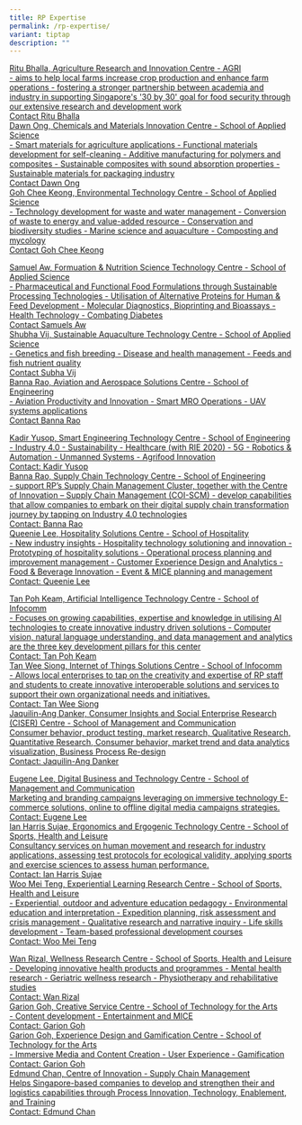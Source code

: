```yaml
---
title: RP Expertise
permalink: /rp-expertise/
variant: tiptap
description: ""
---
```

<p></p>
<div class="isomer-card-grid"><a rel="noopener noreferrer nofollow" href="Mailto:ritu_bhalla@rp.edu.sg" class="isomer-card"><div class="isomer-card-body"><div class="isomer-card-title">Ritu Bhalla, Agriculture Research and Innovation Centre - AGRI</div><div class="isomer-card-description">- aims to help local farms increase crop production and enhance farm operations - fostering a stronger partnership between academia and industry in supporting Singapore's '30 by 30' goal for food security through our extensive research and development work</div><div class="isomer-card-link">Contact Ritu Bhalla</div></div></a>
<a rel="noopener noreferrer nofollow" href="Mailto:dawn_ong@rp.edu.sg" class="isomer-card">
<div class="isomer-card-body">
<div class="isomer-card-title">Dawn Ong, Chemicals and Materials Innovation Centre - School of Applied
Science</div>
<div class="isomer-card-description">- Smart materials for agriculture applications - Functional materials
development for self-cleaning - Additive manufacturing for polymers and
composites - Sustainable composites with sound absorption properties -
Sustainable materials for packaging industry</div>
<div class="isomer-card-link">Contact Dawn Ong</div>
</div>
</a><a rel="noopener noreferrer nofollow" href="Mailto:goh_chee_keong@rp.edu.sg" class="isomer-card"><div class="isomer-card-body"><div class="isomer-card-title">Goh Chee Keong, Environmental Technology Centre - School of Applied Science</div><div class="isomer-card-description">- Technology development for waste and water management - Conversion of waste to energy and value-added resource - Conservation and biodiversity studies - Marine science and aquaculture - Composting and mycology</div><div class="isomer-card-link">Contact Goh Chee Keong</div></div></a>
</div>
<p></p>
<div class="isomer-card-grid"><a rel="noopener noreferrer nofollow" href="Mailto:samuel_aw@rp.edu.sg" class="isomer-card"><div class="isomer-card-body"><div class="isomer-card-title">Samuel Aw, Formuation &amp; Nutrition Science Technology Centre - School of Applied Science</div><div class="isomer-card-description">- Pharmaceutical and Functional Food Formulations through Sustainable Processing Technologies - Utilisation of Alternative Proteins for Human &amp; Feed Development - Molecular Diagnostics, Bioprinting and Bioassays - Health Technology - Combating Diabetes</div><div class="isomer-card-link">Contact Samuels Aw</div></div></a>
<a rel="noopener noreferrer nofollow" href="Mailto:shubha_vij@rp.edu.sg" class="isomer-card">
<div class="isomer-card-body">
<div class="isomer-card-title">Shubha Vij, Sustainable Aquaculture Technology Centre - School of Applied
Science</div>
<div class="isomer-card-description">- Genetics and fish breeding - Disease and health management - Feeds and
fish nutrient quality</div>
<div class="isomer-card-link">Contact Subha Vij</div>
</div>
</a><a rel="noopener noreferrer nofollow" href="Mailto:banna_rao@rp.edu.sg" class="isomer-card"><div class="isomer-card-body"><div class="isomer-card-title">Banna Rao, Aviation and Aerospace Solutions Centre - School of Engineering</div><div class="isomer-card-description">- Aviation Productivity and Innovation - Smart MRO Operations - UAV systems applications</div><div class="isomer-card-link">Contact Banna Rao</div></div></a>
</div>
<p></p>
<div class="isomer-card-grid"><a rel="noopener noreferrer nofollow" href="Mailto:kadir_yusop@rp.edu.sg" class="isomer-card"><div class="isomer-card-body"><div class="isomer-card-title">Kadir Yusop, Smart Engineering Technology Centre - School of Engineering</div><div class="isomer-card-description">- Industry 4.0 - Sustainability - Healthcare (with RIE 2020) - 5G - Robotics &amp; Automation - Unmanned Systems - Agrifood Innovation</div><div class="isomer-card-link">Contact: Kadir Yusop</div></div></a>
<a rel="noopener noreferrer nofollow" href="Mailto:banna_rao@rp.edu.sg" class="isomer-card">
<div class="isomer-card-body">
<div class="isomer-card-title">Banna Rao, Supply Chain Technology Centre - School of Engineering</div>
<div class="isomer-card-description">- support RP’s Supply Chain Management Cluster, together with the Centre
of Innovation – Supply Chain Management (COI-SCM) - develop capabilities
that allow companies to embark on their digital supply chain transformation
journey by tapping on Industry 4.0 technologies</div>
<div class="isomer-card-link">Contact: Banna Rao</div>
</div>
</a><a rel="noopener noreferrer nofollow" href="Mailto:queenie_lee@rp.edu.sg" class="isomer-card"><div class="isomer-card-body"><div class="isomer-card-title">Queenie Lee, Hospitality Solutions Centre - School of Hospitality</div><div class="isomer-card-description">- New industry insights - Hospitality technology solutioning and innovation - Prototyping of hospitality solutions - Operational process planning and improvement management - Customer Experience Design and Analytics - Food &amp; Beverage Innovation - Event &amp; MICE planning and management</div><div class="isomer-card-link">Contact: Queenie Lee</div></div></a>
</div>
<p></p>
<div class="isomer-card-grid"><a rel="noopener noreferrer nofollow" href="Mailto: tan_poh_keam@RP.EDU.SG" class="isomer-card"><div class="isomer-card-body"><div class="isomer-card-title">Tan Poh Keam, Artificial Intelligence Technology Centre - School of Infocomm</div><div class="isomer-card-description">- Focuses on growing capabilities, expertise and knowledge in utilising AI technologies to create innovative industry driven solutions - Computer vision, natural language understanding, and data management and analytics are the three key development pillars for this center</div><div class="isomer-card-link">Contact: Tan Poh Keam</div></div></a>
<a rel="noopener noreferrer nofollow" href="Mailto: tan_wee_siong@rp.edu.sg" class="isomer-card">
<div class="isomer-card-body">
<div class="isomer-card-title">Tan Wee Siong, Internet of Things Solutions Centre - School of Infocomm</div>
<div class="isomer-card-description">- Allows local enterprises to tap on the creativity and expertise of RP
staff and students to create innovative interoperable solutions and services
to support their own organizational needs and initiatives.</div>
<div class="isomer-card-link">Contact: Tan Wee Siong</div>
</div>
</a><a rel="noopener noreferrer nofollow" href="Mailto:jaquilin_ang_danker@rp.edu.sg" class="isomer-card"><div class="isomer-card-body"><div class="isomer-card-title">Jaquilin-Ang Danker, Consumer Insights and Social Enterprise Research (CISER) Centre - School of Management and Communication</div><div class="isomer-card-description">Consumer behavior, product testing, market research, Qualitative Research, Quantitative Research, Consumer behavior, market trend and data analytics visualization, Business Process Re-design</div><div class="isomer-card-link">Contact: Jaquilin-Ang Danker</div></div></a>
</div>
<p></p>
<div class="isomer-card-grid"><a rel="noopener noreferrer nofollow" href="Mailto:eugene_lee@rp.edu.sg" class="isomer-card"><div class="isomer-card-body"><div class="isomer-card-title"> Eugene Lee, Digital Business and Technology Centre - School of Management and Communication</div><div class="isomer-card-description">Marketing and branding campaigns leveraging on immersive technology
E-commerce solutions, online to offline digital media campaigns strategies.</div><div class="isomer-card-link">Contact:  Eugene Lee</div></div></a>
<a rel="noopener noreferrer nofollow" href="Mailto: ian_harris_sujae@rp.edu.sg" class="isomer-card">
<div class="isomer-card-body">
<div class="isomer-card-title">Ian Harris Sujae, Ergonomics and Ergogenic Technology Centre - School
of Sports, Health and Leisure</div>
<div class="isomer-card-description">Consultancy services on human movement and research for industry applications,
assessing test protocols for ecological validity, applying sports and exercise
sciences to assess human performance.</div>
<div class="isomer-card-link">Contact: Ian Harris Sujae</div>
</div>
</a><a rel="noopener noreferrer nofollow" href="Mailto:woo_mei_teng@rp.edu.sg" class="isomer-card"><div class="isomer-card-body"><div class="isomer-card-title">Woo Mei Teng, Experiential Learning Research Centre - School of Sports, Health and Leisure</div><div class="isomer-card-description"> - Experiential, outdoor and adventure education pedagogy
 - Environmental education and interpretation
 - Expedition planning, risk assessment and crisis management
 - Qualitative research and narrative inquiry
 - Life skills development
 - Team-based professional development courses</div><div class="isomer-card-link">Contact: Woo Mei Teng</div></div></a>
</div>
<p></p>
<div class="isomer-card-grid"><a rel="noopener noreferrer nofollow" href="Mailto:wan_rizal2@RP.EDU.SG" class="isomer-card"><div class="isomer-card-body"><div class="isomer-card-title">Wan Rizal, Wellness Research Centre - School of Sports, Health and Leisure</div><div class="isomer-card-description"> - Developing innovative health products and programmes
 - Mental health research
 - Geriatric wellness research
 - Physiotherapy and rehabilitative studies</div><div class="isomer-card-link">Contact: Wan Rizal</div></div></a>
<a rel="noopener noreferrer nofollow" href="Mailto:garion_goh@rp.edu.sg" class="isomer-card">
<div class="isomer-card-body">
<div class="isomer-card-title">Garion Goh, Creative Service Centre - School of Technology for the Arts</div>
<div class="isomer-card-description">- Content development - Entertainment and MICE</div>
<div class="isomer-card-link">Contact: Garion Goh</div>
</div>
</a><a rel="noopener noreferrer nofollow" href="Mailto:garion_goh@rp.edu.sg" class="isomer-card"><div class="isomer-card-body"><div class="isomer-card-title">Garion Goh, Experience Design and Gamification Centre - School of Technology for the Arts</div><div class="isomer-card-description"> - Immersive Media and Content Creation
 - User Experience
 - Gamification</div><div class="isomer-card-link">Contact: Garion Goh</div></div></a>
<a rel="noopener noreferrer nofollow" href="Mailto:edmund_chan@rp.edu.sg" class="isomer-card">
<div class="isomer-card-body">
<div class="isomer-card-title">Edmund Chan, Centre of Innovation - Supply Chain Management</div>
<div class="isomer-card-description">Helps Singapore-based companies to develop and strengthen their and logistics
capabilities through Process Innovation, Technology, Enablement, and Training</div>
<div class="isomer-card-link">Contact: Edmund Chan</div>
</div>
</a>
</div>
<p></p>